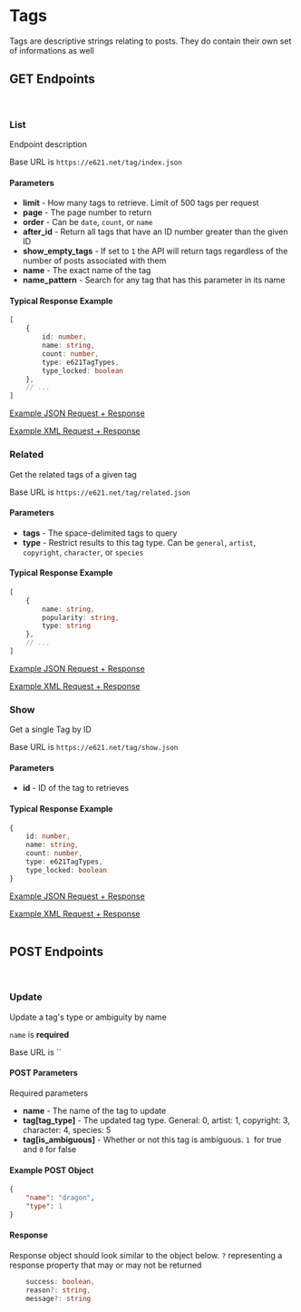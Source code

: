 # Tags

Tags are descriptive strings relating to posts. They do contain their own set of informations as well


## GET Endpoints
</br>

### List

Endpoint description

Base URL is `https://e621.net/tag/index.json`

#### Parameters
- **limit** -  How many tags to retrieve. Limit of 500 tags per request
- **page** - The page number to return
- **order** - Can be `date`, `count`, or `name`
- **after_id** - Return all tags that have an ID number greater than the given ID
- **show_empty_tags** - If set to `1` the API will return tags regardless of the number of posts associated with them
- **name** - The exact name of the tag
- **name_pattern** - Search for any tag that has this parameter in its name

#### Typical Response Example

```typescript
[
    {
        id: number,
        name: string,
        count: number,
        type: e621TagTypes,
        type_locked: boolean
    },
    // ...
]
```

[Example JSON Request + Response](https://e621.net/tag/index.json?order=count&limit=10)

[Example XML Request + Response](https://e621.net/tag/index.xml?order=count&limit=10)
</br>

### Related

Get the related tags of a given tag

Base URL is `https://e621.net/tag/related.json`

#### Parameters

- **tags** - The space-delimited tags to query
- **type** - Restrict results to this tag type. Can be `general`, `artist`, `copyright`, `character`, or `species`

#### Typical Response Example

```typescript
[
    {
        name: string,
        popularity: string,
        type: string
    },
    // ...
]
```

[Example JSON Request + Response](https://e621.net/tag/related.json?tags=fluffy&type=species)

[Example XML Request + Response](https://e621.net/tag/related.xml?tags=fluffy&type=species)
</br>

### Show

Get a single Tag by ID

Base URL is `https://e621.net/tag/show.json`

#### Parameters

- **id** - ID of the tag to retrieves

#### Typical Response Example

```typescript
{
    id: number,
    name: string,
    count: number,
    type: e621TagTypes,
    type_locked: boolean
}
```

[Example JSON Request + Response](https://e621.net/tag/show.json?id=13371)

[Example XML Request + Response](https://e621.net/tag/show.xml?id=13371)
</br>
</br>

## POST Endpoints
</br>

### Update

Update a tag's type or ambiguity by name

`name` is **required**

Base URL is ``

#### POST Parameters

Required parameters

- **name** - The name of the tag to update
- **tag[tag_type]** - The updated tag type. General: 0, artist: 1, copyright: 3, character: 4, species: 5
- **tag[is_ambiguous]** - Whether or not this tag is ambiguous. `1 `for true and `0` for false

#### Example POST Object

```json
{
    "name": "dragon",
    "type": 1
}
```

#### Response

Response object should look similar to the object below. `?` representing a response property that may or may not be returned

```typescript
    success: boolean,
    reason?: string,
    message?: string
```
</br>